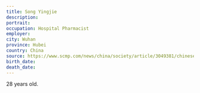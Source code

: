 ```yaml
---
title: Song Yingjie
description: 
portrait: 
occupation: Hospital Pharmacist
employer: 
city: Wuhan
province: Hubei
country: China
source: https://www.scmp.com/news/china/society/article/3049381/chinese-hospital-pharmacist-28-dies-after-10-straight-days
birth_date: 
death_date: 
---
```


28 years old.